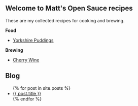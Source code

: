 ## Welcome to Matt's Open Sauce recipes

These are my collected recipes for cooking and brewing. 


**Food**

- [Yorkshire Puddings](recipes/Yorkshire_Puddings) 

**Brewing**

- [Cherry Wine](brewing/Cherry_Wine)



## Blog



<ul>
  {% for post in site.posts %}
    <li>
      <a href="{{ post.url }}">{{ post.title }}</a>
    </li>
  {% endfor %}
</ul>